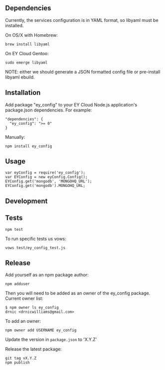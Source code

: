 
## Dependencies

Currently, the services configuration is in YAML format, so libyaml must be installed.

On OS/X with Homebrew:

    brew install libyaml

On EY Cloud Gentoo:

    sudo emerge libyaml

NOTE: either we should generate a JSON formatted config file or pre-install libyaml ebuild.

## Installation

Add package "ey_config" to your EY Cloud Node.js application's package.json dependencies. For example:

    "dependencies": {
      "ey_config": ">= 0"
    }

Manually:

    npm install ey_config
    
    

## Usage

    var eyConfig = require('ey_config');
    var EYConfig = new eyConfig.Config();
    EYConfig.get('mongodb', 'MONGOHQ_URL');
    EYConfig.get('mongodb').MONGOHQ_URL;

## Development


## Tests

    npm test

To run specific tests us vows:

    vows test/ey_config_test.js

## Release

Add yourself as an npm package author:

    npm adduser

Then you will need to be added as an owner of the ey_config package. Current owner list:

    $ npm owner ls ey_config
    drnic <drnicwilliams@gmail.com>

To add an owner:

    npm owner add USERNAME ey_config

Update the version in `package.json` to 'X.Y.Z'

Release the latest package:

    git tag vX.Y.Z
    npm publish

